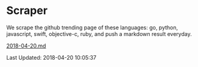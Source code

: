 # Scraper

We scrape the github trending page of these languages: go, python, javascript, swift, objective-c, ruby, and push a markdown result everyday.

[2018-04-20.md](https://github.com/henson/Scraper/blob/master/2018-04-20.md)

Last Updated: 2018-04-20 10:05:37